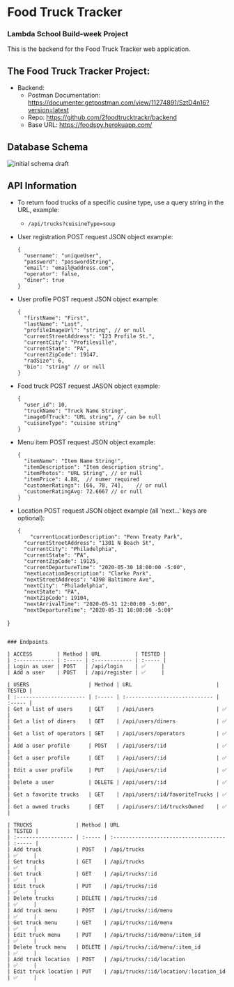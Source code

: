 # Food Truck Tracker

### Lambda School Build-week Project

This is the backend for the Food Truck Tracker web application.

## The Food Truck Tracker Project:

<!-- - Marketing Page:
  - Repo: https://github.com/2foodtrucktrackr/marketing
  - Deployed: TBD
- Web Application Page:
  - Repo: https://github.com/2foodtrucktrackr/frontend
  - Deployed: TBD -->

- Backend:
  - Postman Documentation: https://documenter.getpostman.com/view/11274891/SztD4n16?version=latest
  - Repo: https://github.com/2foodtrucktrackr/backend
  - Base URL: https://foodspy.herokuapp.com/

## Database Schema

![initial schema draft](https://lh3.googleusercontent.com/pw/ACtC-3eygg48nsFTMv7iBopuWGQyEPbGPucsBfDqWpL039s0NmEPQcWhyQemo4o_YPq-4o0PSXZ8eSZT6V_YgsJFnUfR9KY4D98H5a1pPDuw4Sp7vObdXtUAaFBqHXG2K-rEfEhqSD62wGZSdfQY9Of1-_K-wA=w1293-h1044-no?authuser=0 "Food Truck Tracker Schema")

## API Information

- To return food trucks of a specific cusine type, use a query string in the URL, example:

  - `/api/trucks?cuisineType=soup`

- User registration POST request JSON object example:

  ```
  {
    "username": "uniqueUser",
    "password": "passwordString",
    "email": "email@address.com",
    "operator": false,
    "diner": true
  }
  ```

- User profile POST request JSON object example:

  ```
  {
    "firstName": "First",
    "lastName": "Last",
    "profileImageUrl": "string", // or null
    "currentStreetAddress": "123 Profile St.",
    "currentCity": "Profileville",
    "currentState": "PA",
    "currentZipCode": 19147,
    "radSize": 6,
    "bio": "string" // or null
  }
  ```

- Food truck POST request JASON object example:

  ```
  {
    "user_id": 10,
    "truckName": "Truck Name String",
    "imageOfTruck": "URL string", // can be null
    "cuisineType": "cuisine string"
  }
  ```

- Menu item POST request JSON object example:
  ```
  {
    "itemName": "Item Name String!",
    "itemDescription": "Item description string",
    "itemPhotos": "URL String", // or null
    "itemPrice": 4.88,	// numer required
    "customerRatings": [66, 78, 74],	// or null
    "customerRatingAvg: 72.6667 // or null
  }
  ```

- Location POST request JSON object example (all 'next...' keys are optional):
  ```
  {
	  "currentLocationDescription": "Penn Treaty Park",
    "currentStreetAddress": "1301 N Beach St",
    "currentCity": "Philadelphia",
    "currentState": "PA",
    "currentZipCode": 19125,
    "currentDepartureTime": "2020-05-30 18:00:00 -5:00",
    "nextLocationDescription": "Clarke Park",
    "nextStreetAddress": "4398 Baltimore Ave",
    "nextCity": "Philadelphia",
    "nextState": "PA",
    "nextZipCode": 19104,
    "nextArrivalTime": "2020-05-31 12:00:00 -5:00",
    "nextDepartureTime": "2020-05-31 18:00:00 -5:00"
}
  ```

### Endpoints

| ACCESS        | Method | URL           | TESTED |
| :------------ | :----- | :------------ | :----- |
| Login as user | POST   | /api/login    | ✅     |
| Add a user    | POST   | /api/register | ✅     |

| USERS                   | Method | URL                           | TESTED |
| :---------------------- | :----- | :---------------------------- | :----- |
| Get a list of users     | GET    | /api/users                    | ✅     |
| Get a list of diners    | GET    | /api/users/diners             | ✅     |
| Get a list of operators | GET    | /api/users/operators          | ✅     |
| Add a user profile      | POST   | /api/users/:id                | ✅     |
| Get a user profile      | GET    | /api/users/:id                | ✅     |
| Edit a user profile     | PUT    | /api/users/:id                | ✅     |
| Delete a user           | DELETE | /api/users/:id                | ✅     |
| Get a favorite trucks   | GET    | /api/users/:id/favoriteTrucks | ✅     |
| Get a owned trucks      | GET    | /api/users/:id/trucksOwned    | ✅     |

| TRUCKS              | Method | URL                                   | TESTED |
| :------------------ | :----- | :------------------------------------ | :----- |
| Add truck           | POST   | /api/trucks                           | ✅     |
| Get trucks          | GET    | /api/trucks                           | ✅     |
| Get truck           | GET    | /api/trucks/:id                       | ✅     |
| Edit truck          | PUT    | /api/trucks/:id                       | ✅     |
| Delete trucks       | DELETE | /api/trucks/:id                       | ✅     |
| Add truck menu      | POST   | /api/trucks/:id/menu                  | ✅     |
| Get truck menu      | GET    | /api/trucks/:id/menu                  | ✅     |
| Edit truck menu     | PUT    | /api/trucks/:id/menu/:item_id         | ✅     |
| Delete truck menu   | DELETE | /api/trucks/:id/menu/:item_id         | ✅     |
| Add truck location  | POST   | /api/trucks/:id/location              | ✅     |
| Edit truck location | PUT    | /api/trucks/:id/location/:location_id | ✅     |
